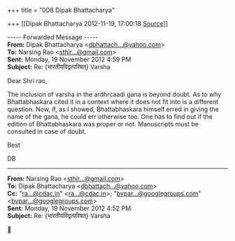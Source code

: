 +++
title = "008 Dipak Bhattacharya"

+++
[[Dipak Bhattacharya	2012-11-19, 17:00:18 [Source](https://groups.google.com/g/bvparishat/c/YuAEYGt0EVU)]]



  

----- Forwarded Message -----  
**From:** Dipak Bhattacharya \<[dbhattach...@yahoo.com]()\>  
**To:** Narsing Rao \<[sthir...@gmail.com]()\>  
**Sent:** Monday, 19 November 2012 4:59 PM  
**Subject:** Re: {भारतीयविद्वत्परिषत्} Varsha  

  

Dear Shri rao,

The inclusion of varsha in the ardhrcaadi gana is beyond doubt. As to why Bhattabhaskara cited it in a context where it does not fit into is a different question. Now, if, as I showed, Bhattabhaskara himself erred in giving the name of the gana, he could err otherwise too. One has to find out if the edition of Bhattabhaskara was proper or not. Manuscripts must be consulted in case of doubt.

Best

DB  

------------------------------------------------------------------------

**From:** Narsing Rao \<[sthir...@gmail.com]()\>  
**To:** Dipak Bhattacharya \<[dbhattach...@yahoo.com]()\>  
**Cc:** "[ra...@cdac.in]()" \<[ra...@cdac.in]()\>; "[bvpar...@googlegroups.com]()" \<[bvpar...@googlegroups.com]()\>  
**Sent:** Monday, 19 November 2012 4:52 PM  
**Subject:** Re: {भारतीयविद्वत्परिषत्} Varsha  



